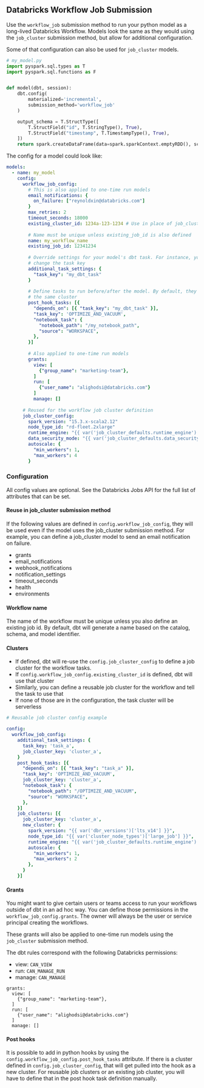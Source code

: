 ## Databricks Workflow Job Submission

Use the `workflow_job` submission method to run your python model as a long-lived
Databricks Workflow. Models look the same as they would using the `job_cluster` submission 
method, but allow for additional configuration.

Some of that configuration can also be used for `job_cluster` models.

```python
# my_model.py
import pyspark.sql.types as T
import pyspark.sql.functions as F


def model(dbt, session):
    dbt.config(
        materialized='incremental',
        submission_method='workflow_job'
    )

    output_schema = T.StructType([
        T.StructField("id", T.StringType(), True),
        T.StructField("timestamp", T.TimestampType(), True),
    ])
    return spark.createDataFrame(data=spark.sparkContext.emptyRDD(), schema=output_schema)
```

The config for a model could look like:

```yaml
models:
  - name: my_model
    config:
      workflow_job_config:
        # This is also applied to one-time run models
        email_notifications: {
          on_failure: ["reynoldxin@databricks.com"]
        }
        max_retries: 2
        timeout_seconds: 18000
        existing_cluster_id: 1234a-123-1234 # Use in place of job_cluster_config or null
        
        # Name must be unique unless existing_job_id is also defined
        name: my_workflow_name  
        existing_job_id: 12341234
        
        # Override settings for your model's dbt task. For instance, you can
        # change the task key
        additional_task_settings: {
          "task_key": "my_dbt_task"
        }
        
        # Define tasks to run before/after the model. By default, they will use
        # the same cluster 
        post_hook_tasks: [{
          "depends_on": [{ "task_key": "my_dbt_task" }],
          "task_key": 'OPTIMIZE_AND_VACUUM',
          "notebook_task": {
            "notebook_path": "/my_notebook_path",
            "source": "WORKSPACE",
          },
        }]
        
        # Also applied to one-time run models
        grants:
          view: [
            {"group_name": "marketing-team"},
          ]
          run: [
            {"user_name": "alighodsi@databricks.com"}
          ]
          manage: []
          
      # Reused for the workflow job cluster definition
      job_cluster_config:
        spark_version: "15.3.x-scala2.12"
        node_type_id: "rd-fleet.2xlarge"
        runtime_engine: "{{ var('job_cluster_defaults.runtime_engine') }}"
        data_security_mode: "{{ var('job_cluster_defaults.data_security_mode') }}"
        autoscale: {
          "min_workers": 1,
          "max_workers": 4
        }
```

### Configuration

All config values are optional. See the Databricks Jobs API for the full list of attributes
that can be set.

#### Reuse in job_cluster submission method

If the following values are defined in `config.workflow_job_config`, they will be used even if
the model uses the job_cluster submission method. For example, you can define a job_cluster model
to send an email notification on failure.

- grants
- email_notifications
- webhook_notifications
- notification_settings
- timeout_seconds
- health
- environments

#### Workflow name

The name of the workflow must be unique unless you also define an existing job id. By default,
dbt will generate a name based on the catalog, schema, and model identifier.

#### Clusters

- If defined, dbt will re-use the `config.job_cluster_config` to define a job cluster for the workflow tasks.
- If `config.workflow_job_config.existing_cluster_id` is defined, dbt will use that cluster
- Similarly, you can define a reusable job cluster for the workflow and tell the task to use that 
- If none of those are in the configuration, the task cluster will be serverless

```yaml
# Reusable job cluster config example

config:
  workflow_job_config:
    additional_task_settings: {
      task_key: 'task_a',
      job_cluster_key: 'cluster_a',
    }
    post_hook_tasks: [{
      "depends_on": [{ "task_key": "task_a" }],
      "task_key": 'OPTIMIZE_AND_VACUUM',
      job_cluster_key: 'cluster_a',
      "notebook_task": {
        "notebook_path": "/OPTIMIZE_AND_VACUUM",
        "source": "WORKSPACE",
      },
    }]
    job_clusters: [{
      job_cluster_key: 'cluster_a',
      new_cluster: {
        spark_version: "{{ var('dbr_versions')['lts_v14'] }}",
        node_type_id: "{{ var('cluster_node_types')['large_job'] }}",
        runtime_engine: "{{ var('job_cluster_defaults.runtime_engine') }}",
        autoscale: {
          "min_workers": 1,
          "max_workers": 2
        },
      }
    }]
```

#### Grants

You might want to give certain users or teams access to run your workflows outside of
dbt in an ad hoc way. You can define those permissions in the `workflow_job_config.grants`.
The owner will always be the user or service principal creating the workflows.

These grants will also be applied to one-time run models using the `job_cluster` submission 
method.

The dbt rules correspond with the following Databricks permissions:

- view: `CAN_VIEW`
- run: `CAN_MANAGE_RUN`
- manage: `CAN_MANAGE`

```
grants:
  view: [
    {"group_name": "marketing-team"},
  ]
  run: [
    {"user_name": "alighodsi@databricks.com"}
  ]
  manage: []
```

#### Post hooks

It is possible to add in python hooks by using the `config.workflow_job_config.post_hook_tasks` 
attribute. If there is a cluster defined in `config.job_cluster_config`, that will get pulled 
into the hook as a new cluster. For reusable job clusters or an existing job cluster, you will 
have to define that in the post hook task definition manually.